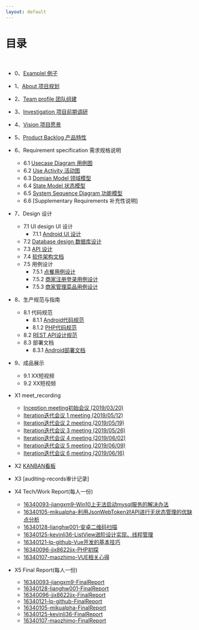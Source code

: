 ```yaml
---
layout: default
---
```


# [](#TOC)目录

&nbsp;&nbsp; 

* 0、[Examplel 例子](doc/00-Example)
* 1、[About 项目规划](doc/01-About)
* 2、[Team profile 团队组建](doc/02-Team-profile)
* 3、[Investigation 项目前期调研](doc/03-Investigation)
* 4、[Vision 项目愿景](doc/04-product-vision)
* 5、[Product Backlog 产品特性](doc/05-Product-Backlog)
* 6、Requirement specification 需求规格说明
    - 6.1 [Usecase Diagram 用例图](doc/use_case/%E7%94%A8%E4%BE%8B%E5%9B%BE.png)
    - 6.2 [Use Activity 活动图](doc/use_activity/%E6%B4%BB%E5%8A%A8%E5%9B%BE.png)
    - 6.3 [Domian Model 领域模型](pic/06-03-Domain-Model/DomainModel.png)
    - 6.4 [State Model 状态模型](doc/06-04-State-Model)
    - 6.5 [System Sequence Diagram 功能模型](doc/06-05-System-Sequence-Diagrams)
    - 6.6 [Supplementary Requirements 补充性说明]
* 7、Design 设计
    - 7.1 UI design UI 设计
        - 7.1.1 [Android UI 设计](doc/07-01-01-Android-UI-design)
    - 7.2 [Database design 数据库设计](doc/07-02-Database-Design)
    - 7.3 [API 设计](doc/Document(API))
    - 7.4 [软件架构文档](doc/07-04-Software-Architecture-Document)
    - 7.5 用例设计
       - 7.5.1 [点餐用例设计](doc/07-05-01-Order-Usecase-Design)
       - 7.5.2 [商家注册登录用例设计](doc/07-05-02-Online-Usecase-Design)
       - 7.5.3 [商家管理菜品用例设计](doc/07-05-03-Manage-Usecase-Design)
* 8、生产规范与指南
    - 8.1 代码规范
       - 8.1.1 [Android代码规范](doc/Android开发代码规范)
       - 8.1.2 [PHP代码规范](doc/PHP代码规范)
    - 8.2 [REST API设计规范](doc/REST_API_设计规范)
    - 8.3 部署文档
       - 8.3.1 [Android部署文档](doc/08-03-01-Android部署文档)
* 9、成品展示
    - 9.1 XX短视频
    - 9.2 XX短视频
* X1 meet_recording
    - [Inception meeting初始会议 (2019/03/20)](doc/MeetingRecord_01)
    - [Iteration迭代会议 1 meeting (2019/05/12)](doc/MeetingRecord_02)
    - [Iteration迭代会议 2 meeting (2019/05/19)](doc/MeetingRecord_03)
    - [Iteration迭代会议 3 meeting (2019/05/26)](doc/MeetingRecord_04)
    - [Iteration迭代会议 4 meeting (2019/06/02)](doc/MeetingRecord_05)
    - [Iteration迭代会议 5 meeting (2019/06/09)](doc/MeetingRecord_06)
    - [Iteration迭代会议 6 meeting (2019/06/16)](doc/MeetingRecord_07)
        
* X2 [KANBAN看板](https://github.com/orgs/ssad2019/projects)
* X3 [auditing-records审计记录]
* X4 Tech/Work Report(每人一份)
    - [16340093-jiangxm9-Win10上无法启动mysql服务的解决办法](https://jiangxm9.github.io/2019/06/23/Tech-Work-Report/)
    - [16340105-mikualpha-利用JsonWebToken对API进行无状态管理的优缺点分析](doc/16340105-mikualpha-TechReport)
    - [16340128-lianghw001-安卓二维码扫描](doc/16340128-lianghw001-TechReport)
    - [16340125-kevinli36-ListView进阶设计实现、线程管理](doc/16340125_kevinli36_TechReport)
    - [16340121-lp-github-Vue开发的基本技巧](doc/16340121_lp-github_TechReport)
    - [16340096-jjx8622jjx-PHP初探](doc/16340096-jjx8622jjx-TechReport)
    - [16340107-maozhimo-VUE相关心得](doc/16340107-maozhimo-TechReport)
* X5 Final Report(每人一份)
    - [16340093-jiangxm9-FinalReport](doc/16340093-jiangxm9-FinalReport)
    - [16340128-lianghw001-FinalReport](doc/16340128-lianghw001-FinalReport)
    - [16340096-jjx8622jjx-FinalReport](doc/16340096-jjx8622jjx-Final-Report)
    - [16340121-lp-github-FinalReport](doc/16340121_lp-github_FinalReport)
    - [16340105-mikualpha-FinalReport](doc/16340105-mikualpha-FinalReport)
    - [16340125-kevinli36-FinalReport](doc/16340125_kevinli36_Final_Report)
    - [16340107-maozhimo-FinalReport](doc/16340107-maozhimo-FinalReport)
